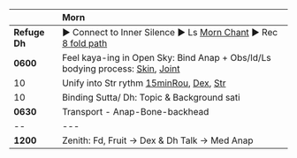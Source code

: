 |  | Morn                                                                  |
| :------- | :----------------------------------------------------------------------- |
| **Refuge Dh** | :arrow_forward: Connect to Inner Silence :arrow_forward: Ls [Morn Chant](https://www.dhammatalks.org/chant_index.html) :arrow_forward: Rec [8 fold path](https://github.com/ThanhNguyen24590/Process/blob/main/README.md) |
| **0600** | Feel kaya-ing in Open Sky: Bind Anap + Obs/Id/Ls bodying process: [Skin](https://github.com/ThanhNguyen24590/Process/blob/main/Body/HygMsg.md), [Joint](https://github.com/ThanhNguyen24590/Process/blob/main/Body/DexL.md)                |
| 10 | Unify into Str rythm  [15minRou](https://github.com/ThanhNguyen24590/Process/blob/main/Body/15minRou.md), [Dex](https://github.com/ThanhNguyen24590/Process/blob/main/Body/Dex.md), [Str](https://github.com/ThanhNguyen24590/Process/blob/main/Body/Str.md) |
| 10 | Binding Sutta/ Dh: Topic & Background sati|
| **0630** | Transport - Anap-Bone-backhead                                                               |
| -- | ---|
| **1200** | Zenith: Fd, Fruit -> Dex & Dh Talk -> Med Anap |







